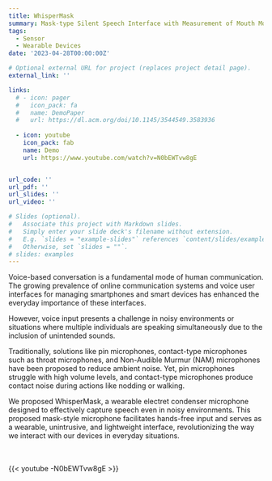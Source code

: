 ```yaml
---
title: WhisperMask
summary: Mask-type Silent Speech Interface with Measurement of Mouth Movement
tags:
  - Sensor
  - Wearable Devices
date: '2023-04-28T00:00:00Z'

# Optional external URL for project (replaces project detail page).
external_link: ''

links:
  # - icon: pager
  #   icon_pack: fa
  #   name: DemoPaper
  #   url: https://dl.acm.org/doi/10.1145/3544549.3583936
  
  - icon: youtube
    icon_pack: fab
    name: Demo
    url: https://www.youtube.com/watch?v=N0bEWTvw8gE


url_code: ''
url_pdf: ''
url_slides: ''
url_video: ''

# Slides (optional).
#   Associate this project with Markdown slides.
#   Simply enter your slide deck's filename without extension.
#   E.g. `slides = "example-slides"` references `content/slides/example-slides.md`.
#   Otherwise, set `slides = ""`.
# slides: examples
---
```


Voice-based conversation is a fundamental mode of human communication. The growing prevalence of online communication systems and voice user interfaces for managing smartphones and smart devices has enhanced the everyday importance of these interfaces.

However, voice input presents a challenge in noisy environments or situations where multiple individuals are speaking simultaneously due to the inclusion of unintended sounds. 

Traditionally, solutions like pin microphones, contact-type microphones such as throat microphones, and Non-Audible Murmur (NAM) microphones have been proposed to reduce ambient noise. Yet, pin microphones struggle with high volume levels, and contact-type microphones produce contact noise during actions like nodding or walking.

We proposed WhisperMask, a wearable electret condenser microphone designed to effectively capture speech even in noisy environments. This proposed mask-style microphone facilitates hands-free input and serves as a wearable, unintrusive, and lightweight interface, revolutionizing the way we interact with our devices in everyday situations.

<br>
<br>
{{< youtube -N0bEWTvw8gE >}}